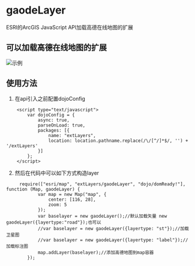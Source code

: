 # gaodeLayer
ESRI的ArcGIS JavaScript API加载高德在线地图的扩展

## 可以加载高德在线地图的扩展

![示例](http://7xocdq.com1.z0.glb.clouddn.com/image/a/46/9d1e1a84e9a4d79e6235580bbd525.png)

## 使用方法
1.  在api引入之前配置dojoConfig
```
    <script type="text/javascript">
        var dojoConfig = {
            async: true,
            parseOnLoad: true,
            packages: [{
                name: "extLayers",
                location: location.pathname.replace(/\/[^/]*$/, '') + '/extLayers'
            }]
        };
    </script>
```
2. 然后在代码中可以如下方式构造layer
```
     require(["esri/map", "extLayers/gaodeLayer", "dojo/domReady!"], function (Map, gaodeLayer) {
            var map = new Map("map", {
                center: [116, 28],
                zoom: 5
            });
            var baselayer = new gaodeLayer();//默认加载矢量 new gaodeLayer({layertype:"road"});也可以
            //var baselayer = new gaodeLayer({layertype: "st"});//加载卫星图
            //var baselayer = new gaodeLayer({layertype: "label"});//加载标注图
            map.addLayer(baselayer);//添加高德地图到map容器
        });
```
